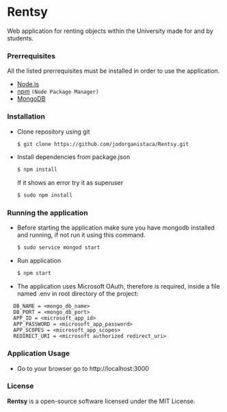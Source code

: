 # Rentsy
Web application for renting objects within the University made for and by students.

### Prerrequisites
All the listed prerrequisites must be installed in order to use the application. 
* <a href="https://nodejs.org/en/">Node.js</a>
* <a href="https://www.npmjs.com/get-npm">npm</a> `(Node Package Manager)`
* <a href="https://www.mongodb.com/download-center">MongoDB</a> 

### Installation
* Clone repository using git
    ```bash
    $ git clone https://github.com/jodorganistaca/Rentsy.git
    ```

* Install dependencies from package.json
    ```bash
    $ npm install
    ```
    If it shows an error try it as superuser
    ```bash
    $ sudo npm install
    ```

### Running the application
* Before starting the application make sure you have mongodb installed and running, if not run it using this command.
    ``` bash
    $ sudo service mongod start
    ```
* Run application
    ``` bash
    $ npm start
    ```
 * The application uses Microsoft OAuth, therefore is required, inside a file named .env in root directory of the project:
  ```basj
    DB_NAME = <mongo_db_name>
    DB_PORT = <mongo_db_port>
    APP_ID = <microsoft_app_id>
    APP_PASSWORD = <microsoft_app_password>
    APP_SCOPES = <microsoft_app_scopes>
    REDIRECT_URI = <microsoft authorized redirect_uri>
   ```

### Application Usage
* Go to your browser go to http://localhost:3000

### **License**
**Rentsy** is a open-source software licensed under the MIT License.

